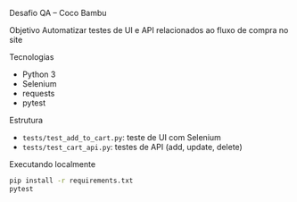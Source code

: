 Desafio QA – Coco Bambu

Objetivo
Automatizar testes de UI e API relacionados ao fluxo de compra no site

Tecnologias
- Python 3
- Selenium
- requests
- pytest

Estrutura
- `tests/test_add_to_cart.py`: teste de UI com Selenium
- `tests/test_cart_api.py`: testes de API (add, update, delete)

Executando localmente

````bash
pip install -r requirements.txt
pytest
